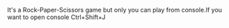 It's a Rock-Paper-Scissors game but only you can play from console.If you want to open console Ctrl+Shift+J
